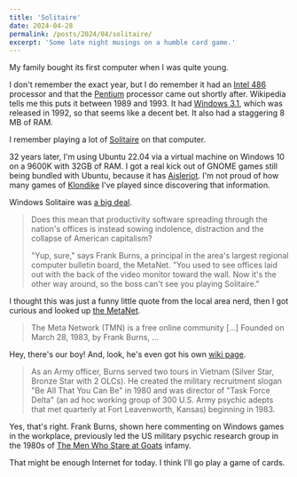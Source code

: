 ```yaml
---
title: 'Solitaire'
date: 2024-04-28
permalink: /posts/2024/04/solitaire/
excerpt: 'Some late night musings on a humble card game.'
---
```


My family bought its first computer when I was quite young.

I don't remember the exact year, but I do remember it had an [Intel 486](https://en.wikipedia.org/wiki/I486) processor and that the [Pentium](https://en.wikipedia.org/wiki/Pentium_(original)) processor came out shortly after. Wikipedia tells me this puts it between 1989 and 1993. It had [Windows 3.1](https://en.wikipedia.org/wiki/Windows_3.1), which was released in 1992, so that seems like a decent bet. It also had a staggering 8 MB of RAM.

I remember playing a lot of [Solitaire](https://en.wikipedia.org/wiki/Microsoft_Solitaire) on that computer.

32 years later, I'm using Ubuntu 22.04 via a virtual machine on Windows 10 on a 9600K with 32GB of RAM. I got a real kick out of GNOME games still being bundled with Ubuntu, because it has [Aisleriot](https://wiki.gnome.org/Apps/Aisleriot). I'm not proud of how many games of [Klondike](https://en.wikipedia.org/wiki/Klondike_(solitaire)) I've played since discovering that information.

Windows Solitaire was [a big deal](https://www.washingtonpost.com/archive/lifestyle/1994/03/09/office-minefield/3b74132a-5f0a-455f-a04e-6171d023149b/). 

> Does this mean that productivity software spreading through the nation's offices is instead sowing indolence, distraction and the collapse of American capitalism?
> 
> "Yup, sure," says Frank Burns, a principal in the area's largest regional computer bulletin board, the MetaNet. "You used to see offices laid out with the back of the video monitor toward the wall. Now it's the other way around, so the boss can't see you playing Solitaire."

I thought this was just a funny little quote from the local area nerd, then I got curious and looked up [the MetaNet](https://en.wikipedia.org/wiki/The_Meta_Network).

> The Meta Network (TMN) is a free online community [...] Founded on March 28, 1983, by Frank Burns,
...

Hey, there's our boy! And, look, he's even got his own [wiki page](https://en.wikipedia.org/wiki/Frank_L._Burns).

> As an Army officer, Burns served two tours in Vietnam (Silver Star, Bronze Star with 2 OLCs). He created the military recruitment slogan "Be All That You Can Be" in 1980 and was director of "Task Force Delta" (an ad hoc working group of 300 U.S. Army psychic adepts that met quarterly at Fort Leavenworth, Kansas) beginning in 1983.

Yes, that's right. Frank Burns, shown here commenting on Windows games in the workplace, previously led the US military psychic research group in the 1980s of [The Men Who Stare at Goats](https://en.wikipedia.org/wiki/The_Men_Who_Stare_at_Goats) infamy.

That might be enough Internet for today. I think I'll go play a game of cards.

